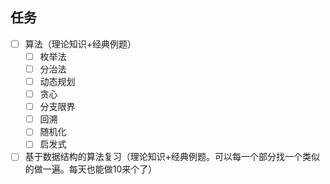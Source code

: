 ## 任务
* [ ] 算法（理论知识+经典例题）
  * [ ] 枚举法
  * [ ] 分治法
  * [ ] 动态规划
  * [ ] 贪心
  * [ ] 分支限界
  * [ ] 回溯
  * [ ] 随机化
  * [ ] 启发式
* [ ] 基于数据结构的算法复习（理论知识+经典例题。可以每一个部分找一个类似的做一遍。每天也能做10来个了）